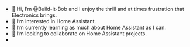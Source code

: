 - 👋 Hi, I’m @Build-it-Bob and I enjoy the thrill and at times frustration that Electronics brings.
- 👀 I’m interested in Home Assistant. 
- 🌱 I’m currently learning as much about Home Assistant as I can.
- 💞️ I’m looking to collaborate on Home Assistant projects. 
- 

<!---
Build-it-Bob/Build-it-Bob is a ✨ special ✨ repository because its `README.md` (this file) appears on your GitHub profile.
You can click the Preview link to take a look at your changes.
--->
